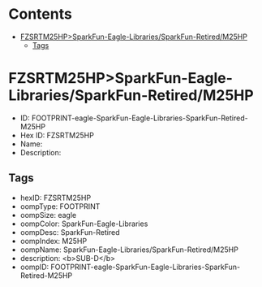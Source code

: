 



Contents
========

* [FZSRTM25HP>SparkFun-Eagle-Libraries/SparkFun-Retired/M25HP](#fzsrtm25hpsparkfun-eagle-librariessparkfun-retiredm25hp)
	* [Tags](#tags)

# FZSRTM25HP>SparkFun-Eagle-Libraries/SparkFun-Retired/M25HP

- ID: FOOTPRINT-eagle-SparkFun-Eagle-Libraries-SparkFun-Retired-M25HP
- Hex ID: FZSRTM25HP
- Name: 
- Description: 

## Tags

- hexID: FZSRTM25HP
- oompType: FOOTPRINT
- oompSize: eagle
- oompColor: SparkFun-Eagle-Libraries
- oompDesc: SparkFun-Retired
- oompIndex: M25HP
- oompName: SparkFun-Eagle-Libraries/SparkFun-Retired/M25HP
- description: &lt;b&gt;SUB-D&lt;/b&gt;
- oompID: FOOTPRINT-eagle-SparkFun-Eagle-Libraries-SparkFun-Retired-M25HP
